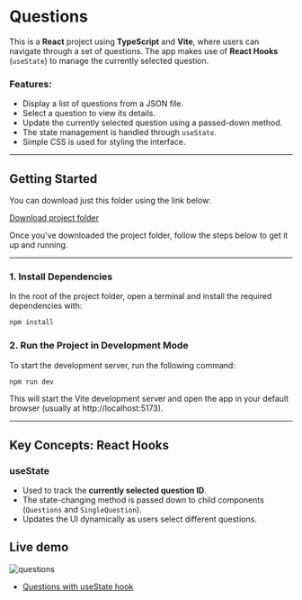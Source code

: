 # Questions

This is a **React** project using **TypeScript** and **Vite**, where users can navigate through a set of questions. The app makes use of **React Hooks** (`useState`) to manage the currently selected question.

### Features:
- Display a list of questions from a JSON file.
- Select a question to view its details.
- Update the currently selected question using a passed-down method.
- The state management is handled through `useState`.
- Simple CSS is used for styling the interface.

---

## Getting Started

You can download just this folder using the link below:

[Download project folder](https://downgit.github.io/#/home?url=https://github.com/armandomzn/react_components/tree/main/questions)

Once you've downloaded the project folder, follow the steps below to get it up and running.

---

### 1. Install Dependencies
In the root of the project folder, open a terminal and install the required dependencies with:

```sh
npm install
```

### 2. Run the Project in Development Mode

To start the development server, run the following command:
```sh
npm run dev
```
This will start the Vite development server and open the app in your default browser (usually at http://localhost:5173).

---

## Key Concepts: React Hooks

### useState
- Used to track the **currently selected question ID**.
- The state-changing method is passed down to child components (`Questions` and `SingleQuestion`).
- Updates the UI dynamically as users select different questions.

## Live demo
![questions](https://github.com/user-attachments/assets/8cf8d141-a0de-42a2-96ca-97c51f70b442)
- [Questions with useState hook](https://calm-sunflower-94db63.netlify.app/)
